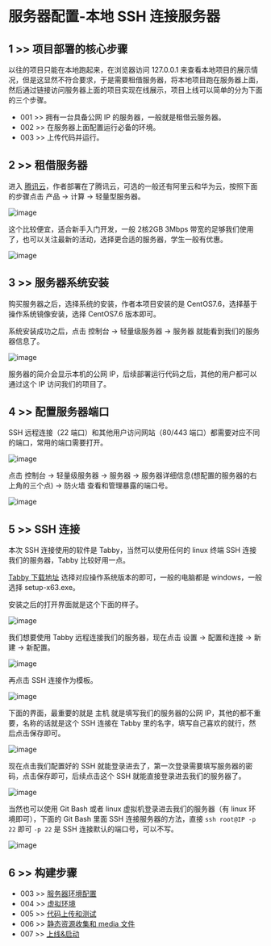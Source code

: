 # 服务器配置-本地 SSH 连接服务器

## 1 >> 项目部署的核心步骤

以往的项目只能在本地跑起来，在浏览器访问 127.0.0.1 来查看本地项目的展示情况，但是这显然不符合要求，于是需要租借服务器，将本地项目跑在服务器上面，然后通过链接访问服务器上面的项目实现在线展示，项目上线可以简单的分为下面的三个步骤。

- 001 >> 拥有一台具备公网 IP 的服务器，一般就是租借云服务器。
- 002 >> 在服务器上面配置运行必备的环境。
- 003 >> 上传代码并运行。

## 2 >> 租借服务器 

进入 [腾讯云](https://cloud.tencent.com/)，作者部署在了腾讯云，可选的一般还有阿里云和华为云，按照下面的步骤点击 产品 -> 计算 -> 轻量型服务器。

![image](https://github.com/user-attachments/assets/00e0e764-9693-4cd1-be5e-b7b51e6b2051)

这个比较便宜，适合新手入门开发，一般 2核2GB 3Mbps 带宽的足够我们使用了，也可以关注最新的活动，选择更合适的服务器，学生一般有优惠。

![image](https://github.com/user-attachments/assets/ba9502b6-208d-4dca-a61c-3d33745022de)

## 3 >> 服务器系统安装

购买服务器之后，选择系统的安装，作者本项目安装的是 CentOS7.6，选择基于操作系统镜像安装，选择 CentOS7.6 版本即可。

系统安装成功之后，点击 控制台 -> 轻量级服务器 -> 服务器 就能看到我们的服务器信息了。

![image](https://github.com/user-attachments/assets/54243785-472f-4bdc-a3b3-5dbc0b831b85)

服务器的简介会显示本机的公网 IP，后续部署运行代码之后，其他的用户都可以通过这个 IP 访问我们的项目了。

## 4 >> 配置服务器端口

SSH 远程连接（22 端口）和其他用户访问网站（80/443 端口）都需要对应不同的端口，常用的端口需要打开。

![image](https://github.com/user-attachments/assets/63e3ddad-8a45-4f09-9355-78c20264b705)

点击 控制台 -> 轻量级服务器 -> 服务器 -> 服务器详细信息(想配置的服务器的右上角的三个点) -> 防火墙 查看和管理暴露的端口号。

![image](https://github.com/user-attachments/assets/7e68daab-eff8-4fcf-b067-61d3f91027cb)

## 5 >> SSH 连接

本次 SSH 连接使用的软件是 Tabby，当然可以使用任何的 linux 终端 SSH 连接我们的服务器，Tabby 比较好用一点。

[Tabby 下载地址](https://github.com/eugeny/tabby/releases) 选择对应操作系统版本的即可，一般的电脑都是 windows，一般选择 setup-x63.exe。

安装之后的打开界面就是这个下面的样子。

![image](https://github.com/user-attachments/assets/74b45e1a-ab24-41ef-a492-816de45f4c74)

我们想要使用 Tabby 远程连接我们的服务器，现在点击 设置 -> 配置和连接 -> 新建 -> 新配置。

![image](https://github.com/user-attachments/assets/eb552759-37d7-4eb5-a34d-5375c5f797a0)

再点击 SSH 连接作为模板。

![image](https://github.com/user-attachments/assets/5d94c660-e5db-47c4-be09-6a9ac4513ed1)

下面的界面，最重要的就是 主机 就是填写我们的服务器的公网 IP，其他的都不重要，名称的话就是这个 SSH 连接在 Tabby 里的名字，填写自己喜欢的就行，然后点击保存即可。

![image](https://github.com/user-attachments/assets/753abb4f-8b11-4c3f-8ebd-b62ad460b354)

现在点击我们配置好的 SSH 就能登录进去了，第一次登录需要填写服务器的密码，点击保存即可，后续点击这个 SSH 就能直接登录进去我们的服务器了。

![image](https://github.com/user-attachments/assets/31bf027a-d4bb-4055-9233-ce5cec57318a)

当然也可以使用 Git Bash 或者 linux 虚拟机登录进去我们的服务器（有 linux 环境即可），下面的 Git Bash 里面 SSH 连接服务器的方法，直接 `ssh root@IP -p 22` 即可 `-p 22` 是 SSH 连接默认的端口号，可以不写。

![image](https://github.com/user-attachments/assets/fee8309a-93b3-400d-af72-82466b126aae)

## 6 >> 构建步骤

- 003 >> [服务器环境配置](https://github.com/fangqing408/03-xmu-llap/blob/master/recognition/003.md)
- 004 >> [虚拟环境](https://github.com/fangqing408/03-xmu-llap/blob/master/recognition/004.md)
- 005 >> [代码上传和测试](https://github.com/fangqing408/03-xmu-llap/blob/master/recognition/005.md)
- 006 >> [静态资源收集和 media 文件](https://github.com/fangqing408/03-xmu-llap/blob/master/recognition/006.md)
- 007 >> [上线&启动](https://github.com/fangqing408/03-xmu-llap/blob/master/recognition/007.md)
